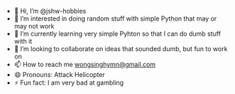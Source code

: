 - 👋 Hi, I’m @jshw-hobbies
- 👀 I’m interested in doing random stuff with simple Python that may or may not work 
- 🌱 I’m currently learning very simple Pyhton so that I can do dumb stuff with it
- 💞️ I’m looking to collaborate on ideas that sounded dumb, but fun to work on
- 📫 How to reach me wongsinghymn@gmail.com
- 😄 Pronouns: Attack Helicopter
- ⚡ Fun fact: I am very bad at gambling

<!---
jshw-hobbies/jshw-hobbies is a ✨ special ✨ repository because its `README.md` (this file) appears on your GitHub profile.
You can click the Preview link to take a look at your changes.
--->
